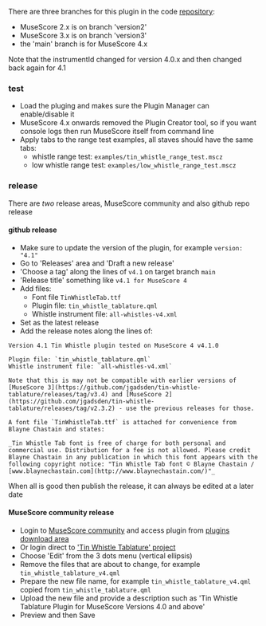 There are three branches for this plugin in the code [repository][repo]:
* MuseScore 2.x is on branch 'version2'
* MuseScore 3.x is on branch 'version3'
* the 'main' branch is for MuseScore 4.x

Note that the instrumentId changed for version 4.0.x and then changed back again for 4.1

### test

* Load the pluging and makes sure the Plugin Manager can enable/disable it
* MuseScore 4.x onwards removed the Plugin Creator tool,
    so if you want console logs then run MuseScore itself from command line
* Apply tabs to the range test examples, all staves should have the same tabs:
  * whistle range test: `examples/tin_whistle_range_test.mscz`
  * low whistle range test: `examples/low_whistle_range_test.mscz`

### release

There are _two_ release areas, MuseScore community and also github repo release

#### github release

* Make sure to update the version of the plugin, for example `version: "4.1"`
* Go to 'Releases' area and 'Draft a new release'
* 'Choose a tag' along the lines of `v4.1` on target branch `main`
* 'Release title' something like `v4.1 for MuseScore 4`
* Add files:
  * Font file `TinWhistleTab.ttf`
  * Plugin file: `tin_whistle_tablature.qml`
  * Whistle instrument file: `all-whistles-v4.xml`
* Set as the latest release
* Add the release notes along the lines of:

```
Version 4.1 Tin Whistle plugin tested on MuseScore 4 v4.1.0

Plugin file: `tin_whistle_tablature.qml`
Whistle instrument file: `all-whistles-v4.xml`

Note that this is may not be compatible with earlier versions of [MuseScore 3](https://github.com/jgadsden/tin-whistle-tablature/releases/tag/v3.4) and [MuseScore 2](https://github.com/jgadsden/tin-whistle-tablature/releases/tag/v2.3.2) - use the previous releases for those.

A font file `TinWhistleTab.ttf` is attached for convenience from Blayne Chastain and states:

_Tin Whistle Tab font is free of charge for both personal and commercial use. Distribution for a fee is not allowed. Please credit Blayne Chastain in any publication in which this font appears with the following copyright notice: "Tin Whistle Tab font © Blayne Chastain / [www.blaynechastain.com](http://www.blaynechastain.com/)"_
```

When all is good then publish the release, it can always be edited at a later date

#### MuseScore community release

* Login to [MuseScore community][login] and access plugin from [plugins download area][plugins]
* Or login direct to ['Tin Whistle Tablature' project][project]
* Choose 'Edit' from the 3 dots menu (vertical ellipsis)
* Remove the files that are about to change, for example `tin_whistle_tablature_v4.qml`
* Prepare the new file name, for example `tin_whistle_tablature_v4.qml` copied from `tin_whistle_tablature.qml`
* Upload the new file and provide a description such as 'Tin Whistle Tablature Plugin for MuseScore Versions 4.0 and above'
* Preview and then Save

[login]: https://musescore.com/user/login
[plugins]: https://musescore.org/en/plugins
[repo]: https://github.com/jgadsden/tin-whistle-tablature/
[project]: https://musescore.org/en/project/tin-whistle-tablature
